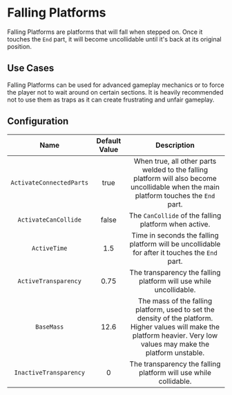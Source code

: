 # Falling Platforms

Falling Platforms are platforms that will fall when stepped on. Once it touches the `End` part, it will become uncollidable until it's back at its original position.

## Use Cases

Falling Platforms can be used for advanced gameplay mechanics or to force the player not to wait around on certain sections. It is heavily recommended not to use them as traps as it can create frustrating and unfair gameplay.

## Configuration

| Name | Default Value | Description
|:-----:|:-----:|:-----:
| `ActivateConnectedParts` | true | When true, all other parts welded to the falling platform will also become uncollidable when the main platform touches the `End` part.
| `ActivateCanCollide` | false | The `CanCollide` of the falling platform when active.
| `ActiveTime` | 1.5 | Time in seconds the falling platform will be uncollidable for after it touches the `End` part.
| `ActiveTransparency` | 0.75 | The transparency the falling platform will use while uncollidable.
| `BaseMass` | 12.6 | The mass of the falling platform, used to set the density of the platform. Higher values will make the platform heavier. Very low values may make the platform unstable.
| `InactiveTransparency` | 0 | The transparency the falling platform will use while collidable.
